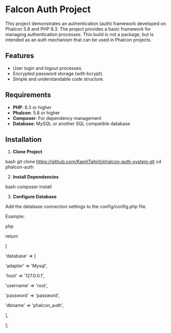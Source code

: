 # Falcon Auth Project

This project demonstrates an authentication (auth) framework developed on Phalcon 5.8 and PHP 8.3. The project provides a basic framework for managing authentication processes. This build is not a package, but is intended as an auth mechanism that can be used in Phalcon projects.

## Features

- User login and logout processes.
- Encrypted password storage (with bcrypt).
- Simple and understandable code structure.


## Requirements

- **PHP**: 8.3 or higher
- **Phalcon**: 5.8 or higher
- **Composer**: For dependency management
- **Database**: MySQL or another SQL compatible database

## Installation

1. **Clone Project**

bash
git clone https://github.com/KamilTahirli/phalcon-auth-system.git
cd phalcon-auth


2. **Install Dependencies**

bash
composer install


3. **Configure Database**

Add the database connection settings to the config/config.php file.

Example:

php


return

[

 'database' => [
 
 'adapter' => 'Mysql',
 
 'host' => '127.0.0.1',
 
 'username' => 'root',
 
 'password' => 'password',
 
 'dbname' => 'phalcon_auth',

 ],

];
